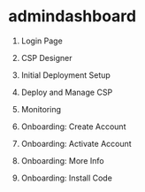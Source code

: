# admindashboard

1. Login Page

2. CSP Designer 

3. Initial Deployment Setup

4. Deploy and Manage CSP

5. Monitoring

6. Onboarding: Create Account

7. Onboarding: Activate Account

8. Onboarding: More Info

9. Onboarding: Install Code